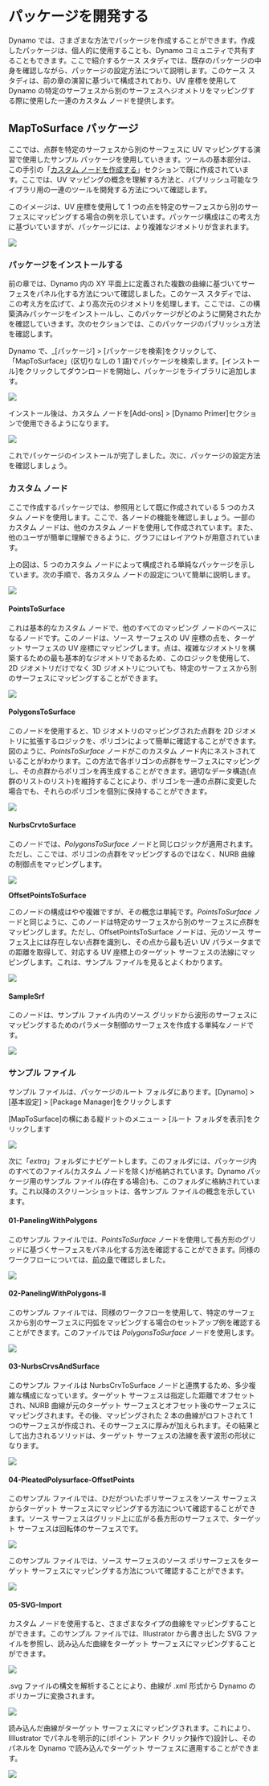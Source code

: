 # パッケージを開発する

Dynamo では、さまざまな方法でパッケージを作成することができます。作成したパッケージは、個人的に使用することも、Dynamo コミュニティで共有することもできます。ここで紹介するケース スタディでは、既存のパッケージの中身を確認しながら、パッケージの設定方法について説明します。このケース スタディは、前の章の演習に基づいて構成されており、UV 座標を使用して Dynamo の特定のサーフェスから別のサーフェスへジオメトリをマッピングする際に使用した一連のカスタム ノードを提供します。

## MapToSurface パッケージ

ここでは、点群を特定のサーフェスから別のサーフェスに UV マッピングする演習で使用したサンプル パッケージを使用していきます。ツールの基本部分は、この手引の「[カスタム ノードを作成する](../6-1\_custom-nodes/2-creating.md)」セクションで既に作成されています。ここでは、UV マッピングの概念を理解する方法と、パブリッシュ可能なライブラリ用の一連のツールを開発する方法について確認します。

このイメージは、UV 座標を使用して 1 つの点を特定のサーフェスから別のサーフェスにマッピングする場合の例を示しています。パッケージ構成はこの考え方に基づいていますが、パッケージには、より複雑なジオメトリが含まれます。

![](../images/6-2/3/uvMap.jpg)

### パッケージをインストールする

前の章では、Dynamo 内の XY 平面上に定義された複数の曲線に基づいてサーフェスをパネル化する方法について確認しました。このケース スタディでは、この考え方を広げて、より高次元のジオメトリを処理します。ここでは、この構築済みパッケージをインストールし、このパッケージがどのように開発されたかを確認していきます。次のセクションでは、このパッケージのパブリッシュ方法を確認します。

Dynamo で、_[パッケージ] > [パッケージを検索]をクリックして、「MapToSurface」(区切りなしの 1 語)でパッケージを検索します。[インストール]をクリックしてダウンロードを開始し、パッケージをライブラリに追加します。

![](../images/6-2/3/developpackage-installpackage01.jpg)

インストール後は、カスタム ノードを[Add-ons] > [Dynamo Primer]セクションで使用できるようになります。

![](<../images/6-2/3/develop package - install package 02 (1) (2) (2).jpg>)

これでパッケージのインストールが完了しました。次に、パッケージの設定方法を確認しましょう。

### カスタム ノード

ここで作成するパッケージでは、参照用として既に作成されている 5 つのカスタム ノードを使用します。ここで、各ノードの機能を確認しましょう。一部のカスタム ノードは、他のカスタム ノードを使用して作成されています。また、他のユーザが簡単に理解できるように、グラフにはレイアウトが用意されています。

上の図は、5 つのカスタム ノードによって構成される単純なパッケージを示しています。次の手順で、各カスタム ノードの設定について簡単に説明します。

![](<../images/6-2/3/develop package - custom nodes 01 (1) (1) (1).jpg>)

#### **PointsToSurface**

これは基本的なカスタム ノードで、他のすべてのマッピング ノードのベースになるノードです。このノードは、ソース サーフェスの UV 座標の点を、ターゲット サーフェスの UV 座標にマッピングします。点は、複雑なジオメトリを構築するための最も基本的なジオメトリであるため、このロジックを使用して、2D ジオメトリだけでなく 3D ジオメトリについても、特定のサーフェスから別のサーフェスにマッピングすることができます。

![](../images/6-2/3/developpackage-pointToSurface.jpg)

#### **PolygonsToSurface**

このノードを使用すると、1D ジオメトリのマッピングされた点群を 2D ジオメトリに拡張するロジックを、ポリゴンによって簡単に確認することができます。図のように、_PointsToSurface_ ノードがこのカスタム ノード内にネストされていることがわかります。この方法で各ポリゴンの点群をサーフェスにマッピングし、その点群からポリゴンを再生成することができます。適切なデータ構造(点群のリストのリスト)を維持することにより、ポリゴンを一連の点群に変更した場合でも、それらのポリゴンを個別に保持することができます。

![](../images/6-2/3/developpackage-polygonsToSurface.jpg)

#### **NurbsCrvtoSurface**

このノードでは、_PolygonsToSurface_ ノードと同じロジックが適用されます。ただし、ここでは、ポリゴンの点群をマッピングするのではなく、NURB 曲線の制御点をマッピングします。

![](../images/6-2/3/developpackage-nurbsCrvtoSurface.jpg)

**OffsetPointsToSurface**

このノードの構成はやや複雑ですが、その概念は単純です。_PointsToSurface_ ノードと同じように、このノードは特定のサーフェスから別のサーフェスに点群をマッピングします。ただし、OffsetPointsToSurface ノードは、元のソース サーフェス上には存在しない点群を識別し、その点から最も近い UV パラメータまでの距離を取得して、対応する UV 座標上のターゲット サーフェスの法線にマッピングします。これは、サンプル ファイルを見るとよくわかります。

![](../images/6-2/3/developpackage-OffsetPointsToSurface.jpg)

#### **SampleSrf**

このノードは、サンプル ファイル内のソース グリッドから波形のサーフェスにマッピングするためのパラメータ制御のサーフェスを作成する単純なノードです。

![](../images/6-2/3/developpackage-sampleSrf.jpg)

### サンプル ファイル

サンプル ファイルは、パッケージのルート フォルダにあります。[Dynamo] > [基本設定] > [Package Manager]をクリックします

[MapToSurface]の横にある縦ドットのメニュー > [ルート フォルダを表示]をクリックします

![](../images/6-2/3/developpackage-examplefiles01.jpg)

次に「_extra_」フォルダにナビゲートします。このフォルダには、パッケージ内のすべてのファイル(カスタム ノードを除く)が格納されています。Dynamo パッケージ用のサンプル ファイル(存在する場合)も、このフォルダに格納されています。これ以降のスクリーンショットは、各サンプル ファイルの概念を示しています。

#### **01-PanelingWithPolygons**

このサンプル ファイルでは、_PointsToSurface_ ノードを使用して長方形のグリッドに基づくサーフェスをパネル化する方法を確認することができます。同様のワークフローについては、[前の章](../6-1\_custom-nodes/2-creating.md)で確認しました。

![](../images/6-2/3/developpackage-samplefile01.jpg)

#### **02-PanelingWithPolygons-II**

このサンプル ファイルでは、同様のワークフローを使用して、特定のサーフェスから別のサーフェスに円弧をマッピングする場合のセットアップ例を確認することができます。このファイルでは _PolygonsToSurface_ ノードを使用します。

![](../images/6-2/3/developpackage-samplefile02.jpg)

#### **03-NurbsCrvsAndSurface**

このサンプル ファイルは NurbsCrvToSurface ノードと連携するため、多少複雑な構成になっています。ターゲット サーフェスは指定した距離でオフセットされ、NURB 曲線が元のターゲット サーフェスとオフセット後のサーフェスにマッピングされます。その後、マッピングされた 2 本の曲線がロフトされて 1 つのサーフェスが作成され、そのサーフェスに厚みが加えられます。その結果として出力されるソリッドは、ターゲット サーフェスの法線を表す波形の形状になります。

![](../images/6-2/3/developpackage-samplefile03.jpg)

#### **04-PleatedPolysurface-OffsetPoints**

このサンプル ファイルでは、ひだがついたポリサーフェスをソース サーフェスからターゲット サーフェスにマッピングする方法について確認することができます。ソース サーフェスはグリッド上に広がる長方形のサーフェスで、ターゲット サーフェスは回転体のサーフェスです。

![](../images/6-2/3/developpackage-samplefile04a.jpg)

このサンプル ファイルでは、ソース サーフェスのソース ポリサーフェスをターゲット サーフェスにマッピングする方法について確認することができます。

![](../images/6-2/3/developpackage-samplefile04b.jpg)

#### **05-SVG-Import**

カスタム ノードを使用すると、さまざまなタイプの曲線をマッピングすることができます。このサンプル ファイルでは、Illustrator から書き出した SVG ファイルを参照し、読み込んだ曲線をターゲット サーフェスにマッピングすることができます。

![](../images/6-2/3/developpackage-samplefile05a.jpg)

.svg ファイルの構文を解析することにより、曲線が .xml 形式から Dynamo のポリカーブに変換されます。

![](../images/6-2/3/developpackage-samplefile05b.jpg)

読み込んだ曲線がターゲット サーフェスにマッピングされます。これにより、Illlustrator でパネルを明示的に(ポイント アンド クリック操作で)設計し、そのパネルを Dynamo で読み込んでターゲット サーフェスに適用することができます。

![](../images/6-2/3/developpackage-samplefile05c.jpg)
